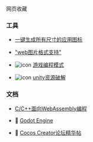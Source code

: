 网页收藏


### 工具
- [一键生成所有尺寸的应用图标](https://github.com/zhanghuanchong/icon-workshop)

- ["web图片格式支持"](https://toji.github.io/texture-tester/)

- ![icon](https://gpp.tkchu.me/images/favicon-16x16.png)
 [游戏编程模式](https://gpp.tkchu.me/)

- ![icon](https://avatars.githubusercontent.com/u/134640607?s=48&v=4) [unity资源破解](https://github.com/RazTools/Studio)


### 文档
- [C/C++面向WebAssembly编程](https://www.hellobit.com.cn/b/767368973)

- 📖 [Godot Engine](https://docs.godotengine.org/zh-cn/4.x/index.html#)

- 📄 [Cocos Creator论坛精华帖](https://xj2e22fpu6.feishu.cn/docx/PU5Tdu8oHo1SbQxNOm8c2gWEnrg)